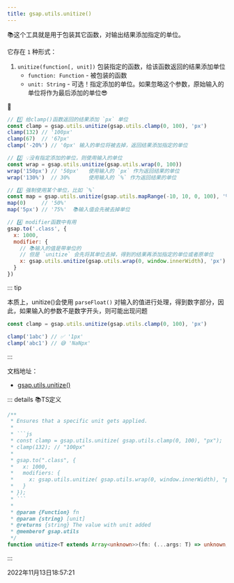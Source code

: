 ```yaml
---
title: gsap.utils.unitize()
---
```


📚这个工具就是用于包装其它函数，对输出结果添加指定的单位。

它存在 `1` 种形式：

1. `unitize(function[, unit])` 包装指定的函数，给该函数返回的结果添加单位
   - `function: Function` - 被包装的函数
   - `unit: String` - 可选！指定添加的单位。如果忽略这个参数，原始输入的单位将作为最后添加的单位😎



🌰

```js {1,5,7,12,15,21}
// 1️⃣ 给clamp()函数返回的结果添加 `px` 单位
const clamp = gsap.utils.unitize(gsap.utils.clamp(0, 100), 'px')
clamp(132) // '100px'
clamp(67)  // '67px'
clamp('-20%') // '0px' 输入的单位将被去掉，返回结果添加指定的单位

// 2️⃣ 💡没有指定添加的单位，则使用输入的单位
const wrap = gsap.utils.unitize(gsap.utils.wrap(0, 100))
wrap('150px') // '50px'   使用输入的 `px` 作为返回结果的单位
wrap('130%')  // 30%      使用输入的 `%` 作为返回结果的单位

// 3️⃣ 强制使用某个单位，比如 `%`
const map = gsap.utils.unitize(gsap.utils.mapRange(-10, 10, 0, 100), '%')
map(0)     // '50%'
map('5px') // '75%'  📚输入值会先被去掉单位

// 4️⃣ modifier函数中有用
gsap.to('.class', {
  x: 1000,
  modifier: {
    // 📚输入的值是带单位的
    // 但是 `unitize` 会先将其单位去掉，得到的结果再添加指定的单位或者原单位
    x: gsap.utils.unitize(gsap.utils.wrap(0, window.innerWidth), 'px')
  }
})
```



::: tip



本质上，unitize()会使用 `parseFloat()` 对输入的值进行处理，得到数字部分，因此，如果输入的参数不是数字开头，则可能出现问题

```js
const clamp = gsap.utils.unitize(gsap.utils.clamp(0, 100), 'px')

clamp('1abc') // ✅ '1px'
clamp('abc1') // 😅 'NaNpx'
```

:::

文档地址：

- [gsap.utils.unitize()](https://greensock.com/docs/v3/GSAP/UtilityMethods/unitize())


::: details 📚TS定义
```typescript
/**
 * Ensures that a specific unit gets applied.
 * 
 * ```js
 * const clamp = gsap.utils.unitize( gsap.utils.clamp(0, 100), "px");
 * clamp(132); // "100px"
 * 
 * gsap.to(".class", {
 *   x: 1000,
 *   modifiers: {
 *     x: gsap.utils.unitize( gsap.utils.wrap(0, window.innerWidth), "px") 
 *   }
 * });
 * ```
 *
 * @param {Function} fn
 * @param {string} [unit]
 * @returns {string} The value with unit added
 * @memberof gsap.utils
 */
function unitize<T extends Array<unknown>>(fn: (...args: T) => unknown, unit?: string): (...args: T) => string;
```
:::

2022年11月13日18:57:21
